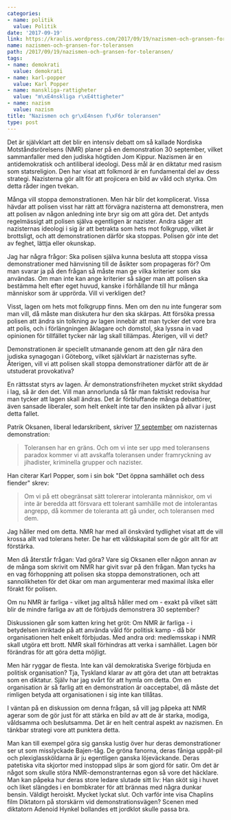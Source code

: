 ```yaml
---
categories:
- name: politik
  value: Politik
date: '2017-09-19'
link: https://kraulis.wordpress.com/2017/09/19/nazismen-och-gransen-for-toleransen/
name: nazismen-och-gransen-for-toleransen
path: /2017/09/19/nazismen-och-gransen-for-toleransen/
tags:
- name: demokrati
  value: demokrati
- name: karl-popper
  value: Karl Popper
- name: manskliga-rattigheter
  value: "m\xE4nskliga r\xE4ttigheter"
- name: nazism
  value: nazism
title: "Nazismen och gr\xE4nsen f\xF6r toleransen"
type: post
---
```

Det är självklart att det blir en intensiv debatt om så kallade Nordiska Motståndsrörelsens (NMR) planer på en demonstration 30 september, vilket sammanfaller med den judiska högtiden Jom Kippur. Nazismen är en antidemokratisk och antiliberal ideologi. Dess mål är en diktatur med rasism som statsreligion. Den har visat att folkmord är en fundamental del av dess strategi. Nazisterna gör allt för att projicera en bild av våld och styrka. Om detta råder ingen tvekan.

Många vill stoppa demonstrationen. Men här blir det komplicerat. Vissa hävdar att polisen visst har rätt att förvägra nazisterna att demonstrera, men att polisen av någon anledning inte bryr sig om att göra det. Det antyds regelmässigt att polisen själva egentligen är nazister. Andra säger att nazisternas ideologi i sig är att betrakta som hets mot folkgrupp, vilket är brottsligt, och att demonstrationen därför ska stoppas. Polisen gör inte det av feghet, lättja eller okunskap.



Jag har några frågor: Ska polisen själva kunna besluta att stoppa vissa demonstrationer med hänvisning till de åsikter som propageras för? Om man svarar ja på den frågan så måste man ge vilka kriterier som ska användas. Om man inte kan ange kriterier så säger man att polisen ska bestämma helt efter eget huvud, kanske i förhållande till hur många människor som är upprörda. Vill vi verkligen det?

Visst, lagen om hets mot folkgrupp finns. Men om den nu inte fungerar som man vill, då måste man diskutera hur den ska skärpas. Att försöka pressa polisen att ändra sin tolkning av lagen innebär att man tycker det vore bra att polis, och i förlängningen åklagare och domstol, ska lyssna in vad opinionen för tillfället tycker när lag skall tillämpas. Återigen, vill vi det?

Demonstrationen är speciellt utmanande genom att den går nära den judiska synagogan i Göteborg, vilket självklart är nazisternas syfte. Återigen, vill vi att polisen skall stoppa demonstrationer därför att de är utstuderat provokativa?

En rättsstat styrs av lagen. Är demonstrationsfriheten mycket strikt skyddad i lag, så är den det. Vill man annorlunda så får man faktiskt redovisa hur man tycker att lagen skall ändras. Det är förbluffande många debattörer, även sansade liberaler, som helt enkelt inte tar den insikten på allvar i just detta fallet.

Patrik Oksanen, liberal ledarskribent, skriver [17 september](http://www.na.se/opinion/ledare/oksanen-har-gar-gransen-sverige) om nazisternas demonstration:

> Toleransen har en gräns. Och om vi inte ser upp med toleransens paradox kommer vi att avskaffa toleransen under framryckning av jihadister, kriminella grupper och nazister.

Han citerar Karl Popper, som i sin bok "Det öppna samhället och dess fiender" skrev:

> Om vi på ett obegränsat sätt tolererar intoleranta människor, om vi inte är beredda att försvara ett tolerant samhälle mot de intolerantas angrepp, då kommer de toleranta att gå under, och toleransen med dem.

Jag håller med om detta. NMR har med all önskvärd tydlighet visat att de vill krossa allt vad tolerans heter. De har ett våldskapital som de gör allt för att förstärka.

Men då återstår frågan: Vad göra? Vare sig Oksanen eller någon annan av de många som skrivit om NMR har givit svar på den frågan. Man tycks ha en vag förhoppning att polisen ska stoppa demonstrationen, och att sannolikheten för det ökar om man argumenterar med maximal ilska eller förakt för polisen.

Om nu NMR är farliga - vilket jag alltså håller med om - exakt på vilket sätt blir de mindre farliga av att de förbjuds demonstrera 30 september?

Diskussionen går som katten kring het gröt: Om NMR är farliga - i betydelsen inriktade på att använda våld för politisk kamp - då bör organisationen helt enkelt förbjudas. Med andra ord: medlemsskap i NMR skall utgöra ett brott. NMR skall förhindras att verka i samhället. Lagen bör förändras för att göra detta möjligt.

Men här ryggar de flesta. Inte kan väl demokratiska Sverige förbjuda en politisk organisation? Tja, Tyskland klarar av att göra det utan att betraktas som en diktatur. Själv har jag svårt för att hymla om detta. Om en organisation är så farlig att en demonstration är oacceptabel, då måste det rimligen betyda att organisationen i sig inte kan tillåtas.

I väntan på en diskussion om denna frågan, så vill jag påpeka att NMR agerar som de gör just för att stärka en bild av att de är starka, modiga, våldsamma och beslutsamma. Det är en helt central aspekt av nazismen. En tänkbar strategi vore att punktera detta.

Man kan till exempel göra sig ganska lustig över hur deras demonstrationer ser ut som misslyckade Bajen-tåg. De gröna fanorna, deras fåniga uppåt-pil och plexiglassköldarna är ju egentligen ganska löjeväckande. Deras patetiska vita skjortor med instoppad slips är som gjord för satir. Om det är något som skulle störa NMR-demonstranternas egon så vore det häcklare. Man kan påpeka hur deras store ledare slutade sitt liv: Han sköt sig i huvet och liket slängdes i en bombkrater för att brännas med några dunkar bensin. Väldigt heroiskt. Mycket lyckat slut. Och varför inte visa Chaplins film Diktatorn på storskärm vid demonstrationsvägen? Scenen med diktatorn Adenoid Hynkel bollandes ett jordklot skulle passa bra.

